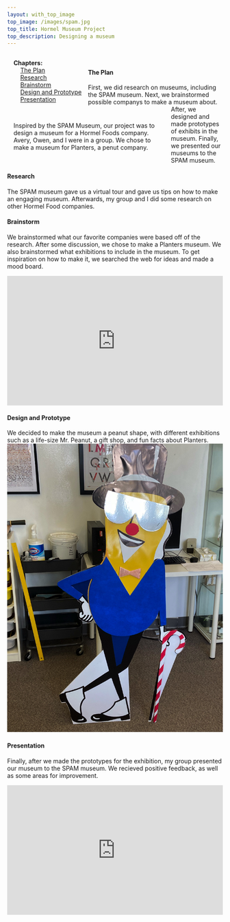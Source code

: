 ```yaml
---
layout: with_top_image
top_image: /images/spam.jpg
top_title: Hormel Museum Project
top_description: Designing a museum
---
```

<div class="clearfix">
  <div style="float: left; padding:15px">
    <b>Chapters:</b><br/> 
    &nbsp; &nbsp; <a href="#the-plan">The Plan</a><br/> 
    &nbsp; &nbsp; <a href="#research">Research</a><br/>
    &nbsp; &nbsp; <a href="#brainstorm">Brainstorm</a><br/>
    &nbsp; &nbsp; <a href="#design-and-prototype">Design and Prototype</a><br/>
    &nbsp; &nbsp; <a href="#presentation">Presentation</a><br/>
  </div>
  <div style="float: left; padding:15px; width: 70%;">
    <p>Inspired by the SPAM Museum, our project was to design a museum for a Hormel Foods company. Avery, Owen, and I were in a group. We chose to make a museum for Planters, a penut company.
    </p>
  </div>
</div>
<br/>


#### The Plan
First, we did research on museums, including the SPAM museum. Next, we brainstormed possible companys to make a museum about. After, we designed and made prototypes of exhibits in the museum. Finally, we presented our museums to the SPAM museum.

#### Research
The SPAM museum gave us a virtual tour and gave us tips on how to make an engaging museum. Afterwards, my group and I did some research on other Hormel Food companies.

#### Brainstorm
We brainstormed what our favorite companies were based off of the research. After some discussion, we chose to make a Planters museum. We also brainstormed what exhibitions to include in the museum. To get inspiration on how to make it, we searched the web for ideas and made a mood board.
<div style="width: 100%;padding-top: 60%; position: relative;">
  <iframe src="https://docs.google.com/presentation/d/e/2PACX-1vRDLoyE9i6x44X7a7UT2WRAdFNEkrrDpIamszWEC1bOgy-PPoLg2VliGo9pyff1mex8rdT48oG4N3c2/embed?start=false&loop=false&delayms=3000" frameborder="0" allowfullscreen="true" mozallowfullscreen="true" webkitallowfullscreen="true" style="position: absolute; top: 0;left:0; width: 100%; height: 100%;"></iframe>
</div>

#### Design and Prototype
We decided to make the museum a peanut shape, with different exhibitions such as a life-size Mr. Peanut, a gift shop, and fun facts about Planters.
<img src="/images/museum.heic">

#### Presentation
Finally, after we made the prototypes for the exhibition, my group presented our museum to the SPAM museum. We recieved positive feedback, as well as some areas for improvement.

<div style="width: 100%;padding-top: 60%; position: relative;">
  <iframe src="https://docs.google.com/presentation/d/e/2PACX-1vRMUMEZZOetmkZnF0AbPNNAYmV1S9zwmkbmzX10ruphq8pIX-T6vQGBUJ6GlMBnaYLRbv-Z7fAxZSTp/embed?start=false&loop=false&delayms=60000" frameborder="0" allowfullscreen="true" mozallowfullscreen="true" webkitallowfullscreen="true" style="position: absolute; top: 0;left:0; width: 100%; height: 100%;"></iframe>
</div>
